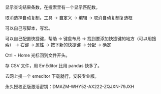 



显示查询结果条数，在搜索里有一个显示匹配数。    

取消选择自动复制，工具 -> 自定义 -> 编辑 -> 取消自动复制复选框    


可以自己写脚本，写宏。     


可以自己配置快捷键，帮助 -> 键盘布局 -> 找到要添加快捷键的地方（可以用搜索） -> 右键 -> 属性 -> 按下新的快捷键 -> 分配 -> 确定    

Ctrl + Home 光标回到文件开头。      




存 CSV 文件，用 EmEditor 比用 pandas 快多了。    


去网上搜一个 emeditor 下载就行，安装专业版。     

永久授权正版激活密钥：DMAZM-WHY52-AX222-ZQJXN-79JXH
